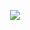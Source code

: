 <p align="center">
<img src="https://cdn.discordapp.com/attachments/682711834892959816/804963687894482954/tenor.gif">
</p>
